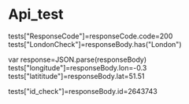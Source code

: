 # Api_test

tests["ResponseCode"]=responseCode.code=200
tests["LondonCheck"]=responseBody.has("London")

var response=JSON.parse(responseBody)
tests["longitude"]=responseBody.lon=-0.3
tests["latititude"]=responseBody.lat=51.51

tests["id_check"]=responseBody.id=2643743
